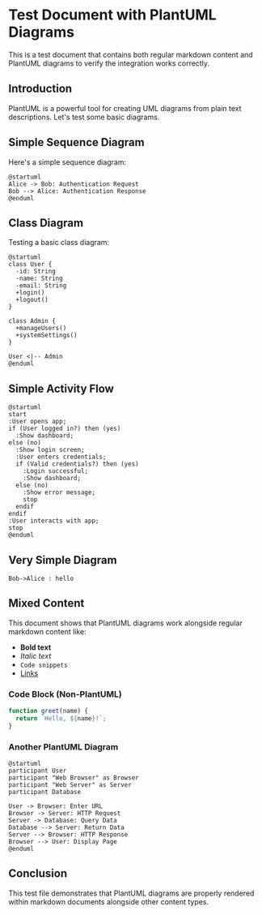 # Test Document with PlantUML Diagrams

This is a test document that contains both regular markdown content and PlantUML diagrams to verify the integration works correctly.

## Introduction

PlantUML is a powerful tool for creating UML diagrams from plain text descriptions. Let's test some basic diagrams.

## Simple Sequence Diagram

Here's a simple sequence diagram:

```plantuml
@startuml
Alice -> Bob: Authentication Request
Bob --> Alice: Authentication Response
@enduml
```

## Class Diagram

Testing a basic class diagram:

```puml
@startuml
class User {
  -id: String
  -name: String
  -email: String
  +login()
  +logout()
}

class Admin {
  +manageUsers()
  +systemSettings()
}

User <|-- Admin
@enduml
```

## Simple Activity Flow

```plantuml
@startuml
start
:User opens app;
if (User logged in?) then (yes)
  :Show dashboard;
else (no)
  :Show login screen;
  :User enters credentials;
  if (Valid credentials?) then (yes)
    :Login successful;
    :Show dashboard;
  else (no)
    :Show error message;
    stop
  endif
endif
:User interacts with app;
stop
@enduml
```

## Very Simple Diagram

```puml
Bob->Alice : hello
```

## Mixed Content

This document shows that PlantUML diagrams work alongside regular markdown content like:

- **Bold text**
- *Italic text*
- `Code snippets`
- [Links](https://example.com)

### Code Block (Non-PlantUML)

```javascript
function greet(name) {
  return `Hello, ${name}!`;
}
```

### Another PlantUML Diagram

```plantuml
@startuml
participant User
participant "Web Browser" as Browser
participant "Web Server" as Server
participant Database

User -> Browser: Enter URL
Browser -> Server: HTTP Request
Server -> Database: Query Data
Database --> Server: Return Data
Server --> Browser: HTTP Response
Browser --> User: Display Page
@enduml
```

## Conclusion

This test file demonstrates that PlantUML diagrams are properly rendered within markdown documents alongside other content types.